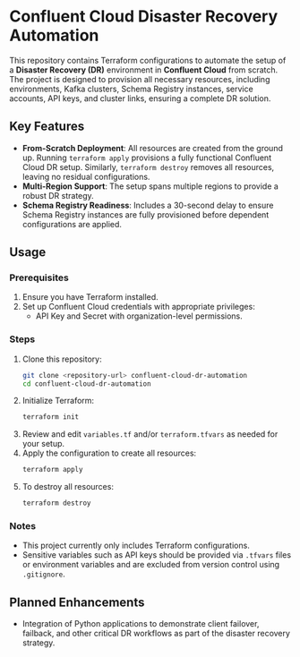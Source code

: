 # Confluent Cloud Disaster Recovery Automation

This repository contains Terraform configurations to automate the setup of a **Disaster Recovery (DR)** environment in **Confluent Cloud** from scratch. The project is designed to provision all necessary resources, including environments, Kafka clusters, Schema Registry instances, service accounts, API keys, and cluster links, ensuring a complete DR solution.

## Key Features

- **From-Scratch Deployment**: All resources are created from the ground up. Running `terraform apply` provisions a fully functional Confluent Cloud DR setup. Similarly, `terraform destroy` removes all resources, leaving no residual configurations.
- **Multi-Region Support**: The setup spans multiple regions to provide a robust DR strategy.
- **Schema Registry Readiness**: Includes a 30-second delay to ensure Schema Registry instances are fully provisioned before dependent configurations are applied.

## Usage

### Prerequisites

1. Ensure you have Terraform installed.
2. Set up Confluent Cloud credentials with appropriate privileges:
   - API Key and Secret with organization-level permissions.

### Steps

1. Clone this repository:
   ```bash
   git clone <repository-url> confluent-cloud-dr-automation
   cd confluent-cloud-dr-automation
   ```
2. Initialize Terraform:
   ```bash
   terraform init
   ```
3. Review and edit `variables.tf` and/or `terraform.tfvars` as needed for your setup.
4. Apply the configuration to create all resources:
   ```bash
   terraform apply
   ```
5. To destroy all resources:
   ```bash
   terraform destroy
   ```

### Notes

- This project currently only includes Terraform configurations.
- Sensitive variables such as API keys should be provided via `.tfvars` files or environment variables and are excluded from version control using `.gitignore`.

## Planned Enhancements

- Integration of Python applications to demonstrate client failover, failback, and other critical DR workflows as part of the disaster recovery strategy.
